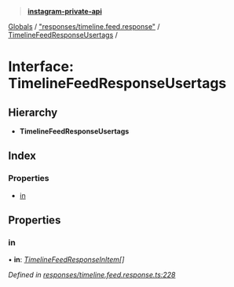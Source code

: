 > **[instagram-private-api](../README.md)**

[Globals](../README.md) / ["responses/timeline.feed.response"](../modules/_responses_timeline_feed_response_.md) / [TimelineFeedResponseUsertags](_responses_timeline_feed_response_.timelinefeedresponseusertags.md) /

# Interface: TimelineFeedResponseUsertags

## Hierarchy

* **TimelineFeedResponseUsertags**

## Index

### Properties

* [in](_responses_timeline_feed_response_.timelinefeedresponseusertags.md#in)

## Properties

###  in

• **in**: *[TimelineFeedResponseInItem](_responses_timeline_feed_response_.timelinefeedresponseinitem.md)[]*

*Defined in [responses/timeline.feed.response.ts:228](https://github.com/dilame/instagram-private-api/blob/e9c516c/src/responses/timeline.feed.response.ts#L228)*
